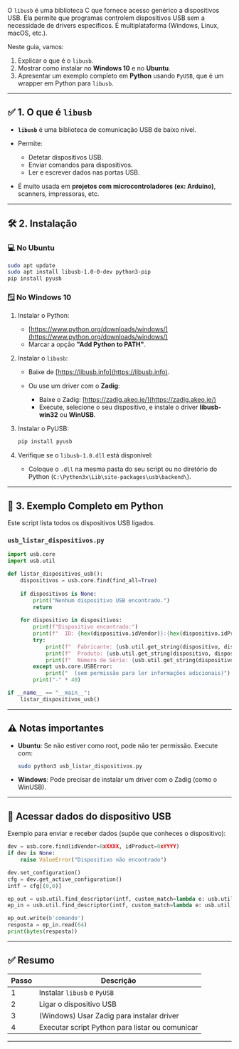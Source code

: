 O `libusb` é uma biblioteca C que fornece acesso genérico a dispositivos USB. Ela permite que programas controlem dispositivos USB sem a necessidade de drivers específicos. É multiplataforma (Windows, Linux, macOS, etc.).

Neste guia, vamos:

1. Explicar o que é o `libusb`.
2. Mostrar como instalar no **Windows 10** e no **Ubuntu**.
3. Apresentar um exemplo completo em **Python** usando `PyUSB`, que é um wrapper em Python para `libusb`.

---

## ✅ 1. O que é `libusb`

* **`libusb`** é uma biblioteca de comunicação USB de baixo nível.
* Permite:

  * Detetar dispositivos USB.
  * Enviar comandos para dispositivos.
  * Ler e escrever dados nas portas USB.
* É muito usada em **projetos com microcontroladores (ex: Arduino)**, scanners, impressoras, etc.

---

## 🛠️ 2. Instalação

### 💻 **No Ubuntu**

```bash
sudo apt update
sudo apt install libusb-1.0-0-dev python3-pip
pip install pyusb
```

### 🪟 **No Windows 10**

1. Instalar o Python:

   * [https://www.python.org/downloads/windows/](https://www.python.org/downloads/windows/)
   * Marcar a opção **"Add Python to PATH"**.

2. Instalar o `libusb`:

   * Baixe de [https://libusb.info](https://libusb.info).
   * Ou use um driver com o **Zadig**:

     * Baixe o Zadig: [https://zadig.akeo.ie/](https://zadig.akeo.ie/)
     * Execute, selecione o seu dispositivo, e instale o driver **libusb-win32** ou **WinUSB**.

3. Instalar o PyUSB:

   ```bash
   pip install pyusb
   ```

4. Verifique se o `libusb-1.0.dll` está disponível:

   * Coloque o `.dll` na mesma pasta do seu script ou no diretório do Python (`C:\Python3x\Lib\site-packages\usb\backend\`).

---

## 🧪 3. Exemplo Completo em Python

Este script lista todos os dispositivos USB ligados.

### `usb_listar_dispositivos.py`

```python
import usb.core
import usb.util

def listar_dispositivos_usb():
    dispositivos = usb.core.find(find_all=True)
    
    if dispositivos is None:
        print("Nenhum dispositivo USB encontrado.")
        return
    
    for dispositivo in dispositivos:
        print(f"Dispositivo encontrado:")
        print(f"  ID: {hex(dispositivo.idVendor)}:{hex(dispositivo.idProduct)}")
        try:
            print(f"  Fabricante: {usb.util.get_string(dispositivo, dispositivo.iManufacturer)}")
            print(f"  Produto: {usb.util.get_string(dispositivo, dispositivo.iProduct)}")
            print(f"  Número de Série: {usb.util.get_string(dispositivo, dispositivo.iSerialNumber)}")
        except usb.core.USBError:
            print("  (sem permissão para ler informações adicionais)")
        print("-" * 40)

if __name__ == "__main__":
    listar_dispositivos_usb()
```

---

## ⚠️ Notas importantes

* **Ubuntu**: Se não estiver como root, pode não ter permissão. Execute com:

  ```bash
  sudo python3 usb_listar_dispositivos.py
  ```

* **Windows**: Pode precisar de instalar um driver com o Zadig (como o WinUSB).

---

## 📌 Acessar dados do dispositivo USB

Exemplo para enviar e receber dados (supõe que conheces o dispositivo):

```python
dev = usb.core.find(idVendor=0xXXXX, idProduct=0xYYYY)
if dev is None:
    raise ValueError("Dispositivo não encontrado")

dev.set_configuration()
cfg = dev.get_active_configuration()
intf = cfg[(0,0)]

ep_out = usb.util.find_descriptor(intf, custom_match=lambda e: usb.util.endpoint_direction(e.bEndpointAddress) == usb.util.ENDPOINT_OUT)
ep_in = usb.util.find_descriptor(intf, custom_match=lambda e: usb.util.endpoint_direction(e.bEndpointAddress) == usb.util.ENDPOINT_IN)

ep_out.write(b'comando')
resposta = ep_in.read(64)
print(bytes(resposta))
```

---

## ✅ Resumo

| Passo | Descrição                                       |
| ----- | ----------------------------------------------- |
| 1     | Instalar `libusb` e `PyUSB`                     |
| 2     | Ligar o dispositivo USB                         |
| 3     | (Windows) Usar Zadig para instalar driver       |
| 4     | Executar script Python para listar ou comunicar |

---
